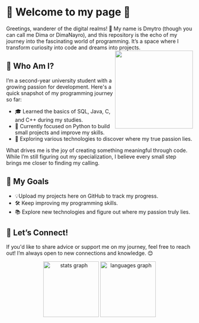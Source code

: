 # 🌌 Welcome to my page 🌟
Greetings, wanderer of the digital realms! 👋 My name is Dmytro (though you can call me Dima or DimaNayro), and this repository is the echo of my journey into the fascinating world of programming. It’s a space where I transform curiosity into code and dreams into projects.
<img align='right' src='https://github.com/user-attachments/assets/b73a4da8-272d-419d-b7fb-9e96b4c60273' width='210"'>

## 👤 Who Am I?
I’m a second-year university student with a growing passion for development. Here's a quick snapshot of my programming journey so far:
- 🎓 Learned the basics of SQL, Java, C, and C++ during my studies.
- 🐍 Currently focused on Python to build small projects and improve my skills.
- 🚀 Exploring various technologies to discover where my true passion lies.

What drives me is the joy of creating something meaningful through code. While I’m still figuring out my specialization, I believe every small step brings me closer to finding my calling.

## 🎯 My Goals
- 💡Upload my projects here on GitHub to track my progress.
- 🛠 Keep improving my programming skills.
- 📚 Explore new technologies and figure out where my passion truly lies.
 
## 🤝 Let’s Connect!
If you'd like to share advice or support me on my journey, feel free to reach out! I’m always open to new connections and knowledge. 😊
<div align="center">
   <img src="https://github-readme-stats.vercel.app/api?username=Lerble-bot&hide_title=false&hide_rank=false&show_icons=true&include_all_commits=true&count_private=true&disable_animations=false&theme=dracula&locale=en&hide_border=false" height="150" alt="stats graph" />   <img src="https://github-readme-stats.vercel.app/api/top-langs?username=Lerble-bot&locale=en&hide_title=false&layout=compact&card_width=320&langs_count=5&theme=dracula&hide_border=false" height="150" alt="languages graph"  />
</div>

